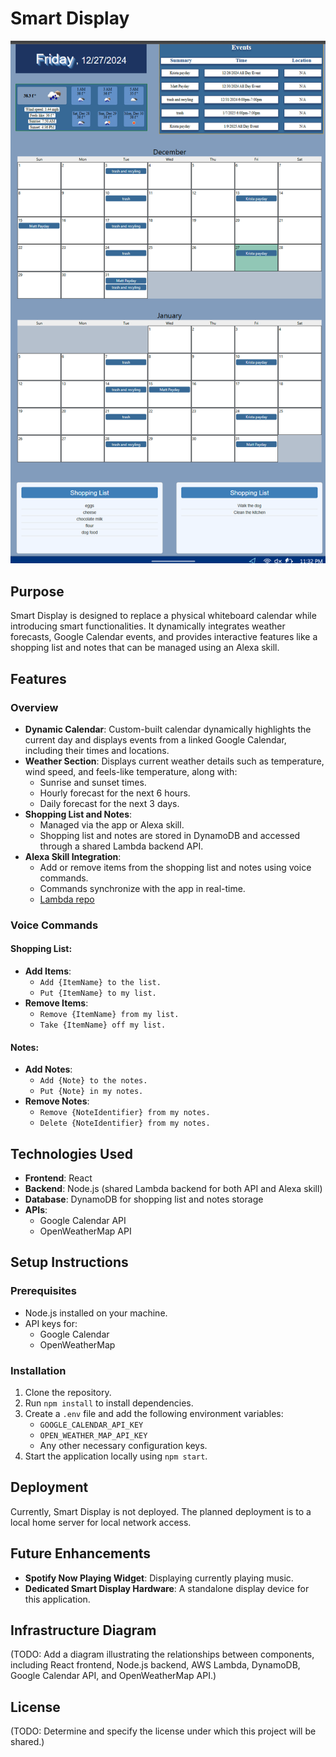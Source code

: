 # Smart Display
![Smart Display](./assets/smart_display.png)
## Purpose
Smart Display is designed to replace a physical whiteboard calendar while introducing smart functionalities. It dynamically integrates weather forecasts, Google Calendar events, and provides interactive features like a shopping list and notes that can be managed using an Alexa skill.

## Features

### Overview
- **Dynamic Calendar**: Custom-built calendar dynamically highlights the current day and displays events from a linked Google Calendar, including their times and locations.
- **Weather Section**: Displays current weather details such as temperature, wind speed, and feels-like temperature, along with:
  - Sunrise and sunset times.
  - Hourly forecast for the next 6 hours.
  - Daily forecast for the next 3 days.
- **Shopping List and Notes**: 
  - Managed via the app or Alexa skill.
  - Shopping list and notes are stored in DynamoDB and accessed through a shared Lambda backend API.
- **Alexa Skill Integration**:
  - Add or remove items from the shopping list and notes using voice commands.
  - Commands synchronize with the app in real-time.
  - [Lambda repo](https://github.com/m-ray-ofSunshine/smart-home_lambda/blob/master/index.mjs)

### Voice Commands

#### Shopping List:
- **Add Items**:
  - `Add {ItemName} to the list.`
  - `Put {ItemName} to my list.`
- **Remove Items**:
  - `Remove {ItemName} from my list.`
  - `Take {ItemName} off my list.`

#### Notes:
- **Add Notes**:
  - `Add {Note} to the notes.`
  - `Put {Note} in my notes.`
- **Remove Notes**:
  - `Remove {NoteIdentifier} from my notes.`
  - `Delete {NoteIdentifier} from my notes.`

## Technologies Used
- **Frontend**: React
- **Backend**: Node.js (shared Lambda backend for both API and Alexa skill)
- **Database**: DynamoDB for shopping list and notes storage
- **APIs**:
  - Google Calendar API
  - OpenWeatherMap API

## Setup Instructions

### Prerequisites
- Node.js installed on your machine.
- API keys for:
  - Google Calendar
  - OpenWeatherMap

### Installation
1. Clone the repository.
2. Run `npm install` to install dependencies.
3. Create a `.env` file and add the following environment variables:
   - `GOOGLE_CALENDAR_API_KEY`
   - `OPEN_WEATHER_MAP_API_KEY`
   - Any other necessary configuration keys.
4. Start the application locally using `npm start`.

## Deployment
Currently, Smart Display is not deployed. The planned deployment is to a local home server for local network access.

## Future Enhancements
- **Spotify Now Playing Widget**: Displaying currently playing music.
- **Dedicated Smart Display Hardware**: A standalone display device for this application.

## Infrastructure Diagram
(TODO: Add a diagram illustrating the relationships between components, including React frontend, Node.js backend, AWS Lambda, DynamoDB, Google Calendar API, and OpenWeatherMap API.)

## License
(TODO: Determine and specify the license under which this project will be shared.)

